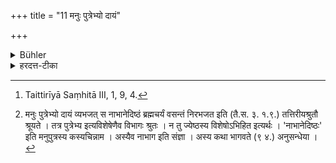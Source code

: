 +++
title = "11 मनुः पुत्रेभ्यो दायं"

+++

<details><summary>Bühler</summary>

11. For it is declared in the Veda, without (marking) a difference (in the treatment of the sons): Manu divided his wealth amongst his sons. [^10] 


[^10]:  Taittirīyā Saṃhitā III, 1, 9, 4.
</details>

<details><summary>हरदत्त-टीका</summary>

## सूत्रम्
[^२]"मनुः पुत्रेभ्यो दायं व्यभज"दित्यविशेषेण श्रूयते ॥११॥
### प्रस्तावः
येन विरुद्धं तदर्शयति—  
### टिप्पनी
पुत्रेभ्य इति बहुवचननिर्देशादविशेषेण श्रवणम् ॥११॥  

[^२]:

    मनुः पुत्रेभ्यो दायं व्यभजत् स नाभानेदिष्ठं ब्रह्मचर्यं वसन्तं निरभजत इति (तै.स. ३. १.९.) तत्तिरीयश्रुतौ श्रूयते । तत्र पुत्रेभ्य इत्यविशेषेणैव विभागः श्रुतः । न तु ज्येष्ठस्य विशेषोऽभिहित इत्यर्थः । 'नाभानेदिष्ठः' इति मनुपुत्रस्य कस्यचिन्नाम । अस्यैव नाभाग इति संज्ञा । अस्य कथा भागवते (९ ४.) अनुसन्धेया ।
</details>
